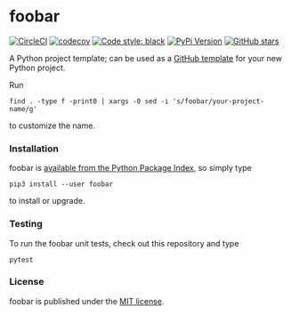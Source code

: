 # foobar

[![CircleCI](https://img.shields.io/circleci/project/github/nschloe/foobar/master.svg)](https://circleci.com/gh/nschloe/foobar/tree/master)
[![codecov](https://img.shields.io/codecov/c/github/nschloe/foobar.svg)](https://codecov.io/gh/nschloe/foobar)
[![Code style: black](https://img.shields.io/badge/code%20style-black-000000.svg)](https://github.com/ambv/black)
[![PyPi Version](https://img.shields.io/pypi/v/foobar.svg)](https://pypi.org/project/foobar)
[![GitHub stars](https://img.shields.io/github/stars/nschloe/foobar.svg?logo=github&label=Stars&logoColor=white)](https://github.com/nschloe/foobar)

A Python project template; can be used as a [GitHub
template](https://github.blog/2019-06-06-generate-new-repositories-with-repository-templates/) for your new Python project.

Run
```
find . -type f -print0 | xargs -0 sed -i 's/foobar/your-project-name/g'
```
to customize the name.

### Installation

foobar is [available from the Python Package
Index](https://pypi.org/project/foobar/), so simply type
```
pip3 install --user foobar
```
to install or upgrade.

### Testing

To run the foobar unit tests, check out this repository and type
```
pytest
```

### License

foobar is published under the [MIT license](https://en.wikipedia.org/wiki/MIT_License).
